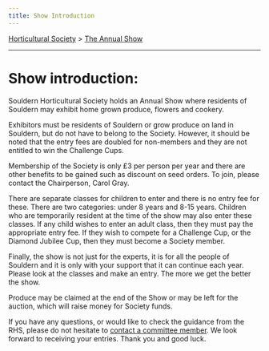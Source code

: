 ```yaml
---
title: Show Introduction
---
```




[Horticultural Society](/horticultural-society) > [The Annual Show](/horticultural-society/TheAnnualShow)

----

# Show introduction:

Souldern Horticultural Society holds an Annual Show where residents of Souldern may exhibit home grown produce, flowers and cookery. 

Exhibitors must be residents of Souldern or grow produce on land in Souldern, but do not have to belong to the Society.  However, it should be noted that the entry fees are doubled for non-members and they are not entitled to win the Challenge Cups. 

Membership of the Society is only £3 per person per year and there are other benefits to be gained such as discount on seed orders.  To join, please contact the Chairperson, Carol Gray. 

There are separate classes for children to enter and there is no entry fee for these. 
There are two categories: under 8 years and 8-15 years.  Children who are temporarily resident at the time of the show may also enter these classes.  If any child wishes to enter an adult class, then they must pay the appropriate entry fee.  If they wish to compete for a Challenge Cup, or the Diamond Jubilee Cup, then they must become a Society member. 

Finally, the show is not just for the experts, it is for all the people of Souldern and it is only with your support that it can continue each year.  Please look at the classes and make an entry.  The more we get the better the show. 

Produce may be claimed at the end of the Show or may be left for the auction, which will raise money for Society funds.

If you have any questions, or would like to check the guidance from the RHS, please do not hesitate to [contact a committee member](../SocietyContacts).  We look forward to receiving your entries.  Thank you and good luck.
